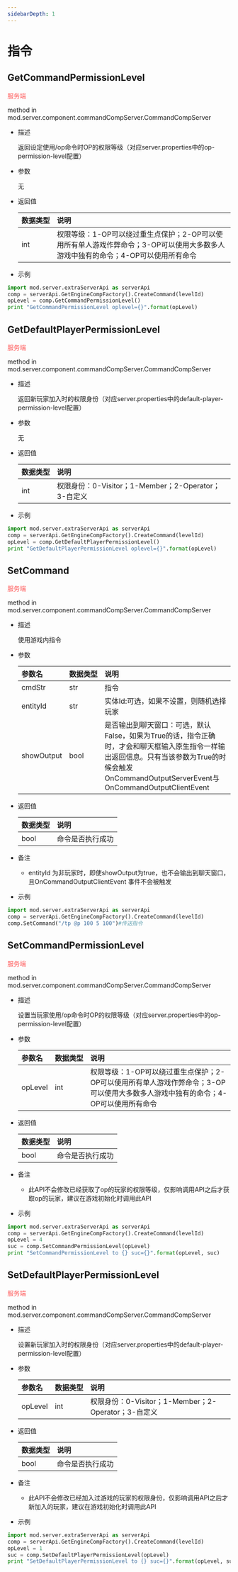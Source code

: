 ```yaml
---
sidebarDepth: 1
---
```

# 指令

## GetCommandPermissionLevel

<span style="display:inline;color:#ff5555">服务端</span>

method in mod.server.component.commandCompServer.CommandCompServer

- 描述

    返回设定使用/op命令时OP的权限等级（对应server.properties中的op-permission-level配置）

- 参数

    无

- 返回值

    | <div style="width: 4em">数据类型</div> | 说明 |
    | :--- | :--- |
    | int | 权限等级：1-OP可以绕过重生点保护；2-OP可以使用所有单人游戏作弊命令；3-OP可以使用大多数多人游戏中独有的命令；4-OP可以使用所有命令 |

- 示例

```python
import mod.server.extraServerApi as serverApi
comp = serverApi.GetEngineCompFactory().CreateCommand(levelId)
opLevel = comp.GetCommandPermissionLevel()
print "GetCommandPermissionLevel oplevel={}".format(opLevel)
```



## GetDefaultPlayerPermissionLevel

<span style="display:inline;color:#ff5555">服务端</span>

method in mod.server.component.commandCompServer.CommandCompServer

- 描述

    返回新玩家加入时的权限身份（对应server.properties中的default-player-permission-level配置）

- 参数

    无

- 返回值

    | <div style="width: 4em">数据类型</div> | 说明 |
    | :--- | :--- |
    | int | 权限身份：0-Visitor；1-Member；2-Operator；3-自定义 |

- 示例

```python
import mod.server.extraServerApi as serverApi
comp = serverApi.GetEngineCompFactory().CreateCommand(levelId)
opLevel = comp.GetDefaultPlayerPermissionLevel()
print "GetDefaultPlayerPermissionLevel oplevel={}".format(opLevel)
```



## SetCommand

<span style="display:inline;color:#ff5555">服务端</span>

method in mod.server.component.commandCompServer.CommandCompServer

- 描述

    使用游戏内指令

- 参数

    | 参数名 | <div style="width: 4em">数据类型</div> | 说明 |
    | :--- | :--- | :--- |
    | cmdStr | str | 指令 |
    | entityId | str | 实体Id:可选，如果不设置，则随机选择玩家 |
    | showOutput | bool | 是否输出到聊天窗口：可选，默认False，如果为True的话，指令正确时，才会和聊天框输入原生指令一样输出返回信息。只有当该参数为True的时候会触发OnCommandOutputServerEvent与OnCommandOutputClientEvent |

- 返回值

    | <div style="width: 4em">数据类型</div> | 说明 |
    | :--- | :--- |
    | bool | 命令是否执行成功 |

- 备注
    - entityId 为非玩家时，即使showOutput为true，也不会输出到聊天窗口，且OnCommandOutputClientEvent 事件不会被触发

- 示例

```python
import mod.server.extraServerApi as serverApi
comp = serverApi.GetEngineCompFactory().CreateCommand(levelId)
comp.SetCommand("/tp @p 100 5 100")#传送指令
```



## SetCommandPermissionLevel

<span style="display:inline;color:#ff5555">服务端</span>

method in mod.server.component.commandCompServer.CommandCompServer

- 描述

    设置当玩家使用/op命令时OP的权限等级（对应server.properties中的op-permission-level配置）

- 参数

    | 参数名 | <div style="width: 4em">数据类型</div> | 说明 |
    | :--- | :--- | :--- |
    | opLevel | int | 权限等级：1-OP可以绕过重生点保护；2-OP可以使用所有单人游戏作弊命令；3-OP可以使用大多数多人游戏中独有的命令；4-OP可以使用所有命令 |

- 返回值

    | <div style="width: 4em">数据类型</div> | 说明 |
    | :--- | :--- |
    | bool | 命令是否执行成功 |

- 备注
    - 此API不会修改已经获取了op的玩家的权限等级，仅影响调用API之后才获取op的玩家，建议在游戏初始化时调用此API

- 示例

```python
import mod.server.extraServerApi as serverApi
comp = serverApi.GetEngineCompFactory().CreateCommand(levelId)
opLevel = 4
suc = comp.SetCommandPermissionLevel(opLevel)
print "SetCommandPermissionLevel to {} suc={}".format(opLevel, suc)
```



## SetDefaultPlayerPermissionLevel

<span style="display:inline;color:#ff5555">服务端</span>

method in mod.server.component.commandCompServer.CommandCompServer

- 描述

    设置新玩家加入时的权限身份（对应server.properties中的default-player-permission-level配置）

- 参数

    | 参数名 | <div style="width: 4em">数据类型</div> | 说明 |
    | :--- | :--- | :--- |
    | opLevel | int | 权限身份：0-Visitor；1-Member；2-Operator；3-自定义 |

- 返回值

    | <div style="width: 4em">数据类型</div> | 说明 |
    | :--- | :--- |
    | bool | 命令是否执行成功 |

- 备注
    - 此API不会修改已经加入过游戏的玩家的权限身份，仅影响调用API之后才新加入的玩家，建议在游戏初始化时调用此API

- 示例

```python
import mod.server.extraServerApi as serverApi
comp = serverApi.GetEngineCompFactory().CreateCommand(levelId)
opLevel = 1
suc = comp.SetDefaultPlayerPermissionLevel(opLevel)
print "SetDefaultPlayerPermissionLevel to {} suc={}".format(opLevel, suc)
```



